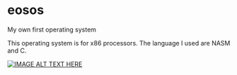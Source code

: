 # eosos
My own first operating system

This operating system is for x86 processors.
The language I used are NASM and C.

[![IMAGE ALT TEXT HERE](https://img.youtube.com/vi/0Bkh3yiuZv4/0.jpg)](https://www.youtube.com/watch?v=0Bkh3yiuZv4 "EOSOS")
